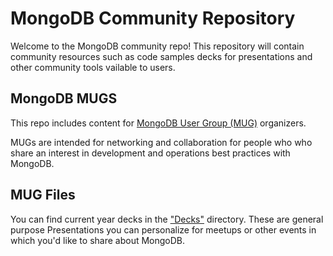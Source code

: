 # MongoDB Community Repository



Welcome to the MongoDB community repo! This repository will contain community resources such as code samples decks for presentations and other community tools vailable to users.


## MongoDB MUGS

This repo includes content for [MongoDB User Group (MUG)](https://www.meetup.com/pro/mongodb/) organizers. 

MUGs are intended for networking and collaboration for people who who share an interest in development and operations best practices with MongoDB.

## MUG Files

You can find current year decks in the ["Decks"](https://github.com/mongodb/community/tree/master/MUG%20Download/Decks) directory.  These are general purpose Presentations you can personalize for meetups or other events in which you'd like to share about MongoDB.
